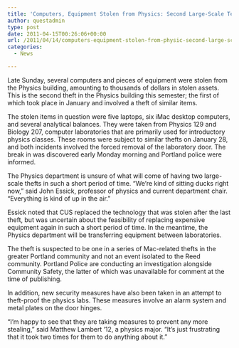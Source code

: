 ```yaml
---
title: 'Computers, Equipment Stolen from Physics: Second Large-Scale Tech Theft This Semester'
author: questadmin
type: post
date: 2011-04-15T00:26:06+00:00
url: /2011/04/14/computers-equipment-stolen-from-physic-second-large-scale-tech-theft-this-semester/
categories:
  - News

---
```

Late Sunday, several computers and pieces of equipment were stolen from the Physics building, amounting to thousands of dollars in stolen assets. This is the second theft in the Physics building this semester; the first of which took place in January and involved a theft of similar items.

The stolen items in question were five laptops, six iMac desktop computers, and several analytical balances. They were taken from Physics 129 and Biology 207, computer laboratories that are primarily used for introductory physics classes. These rooms were subject to similar thefts on January 28, and both incidents involved the forced removal of the laboratory door. The break in was discovered early Monday morning and Portland police were informed.

The Physics department is unsure of what will come of having two large-scale thefts in such a short period of time. “We’re kind of sitting ducks right now,” said John Essick, professor of physics and current department chair. “Everything is kind of up in the air.”

Essick noted that CUS replaced the technology that was stolen after the last theft, but was uncertain about the feasibility of replacing expensive equipment again in such a short period of time. In the meantime, the Physics department will be transferring equipment between laboratories.

The theft is suspected to be one in a series of Mac-related thefts in the greater Portland community and not an event isolated to the Reed community. Portland Police are conducting an investigation alongside Community Safety, the latter of which was unavailable for comment at the time of publishing.

In addition, new security measures have also been taken in an attempt to theft-proof the physics labs. These measures involve an alarm system and metal plates on the door hinges.

“I’m happy to see that they are taking measures to prevent any more stealing,” said Matthew Lambert ‘12, a physics major. “It’s just frustrating that it took two times for them to do anything about it.”